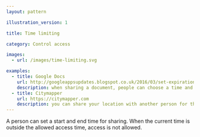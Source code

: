 ```yaml
---
layout: pattern

illustration_version: 1

title: Time limiting

category: Control access

images:
  - url: /images/time-limiting.svg

examples:
  - title: Google Docs
    url: http://googleappsupdates.blogspot.co.uk/2016/03/set-expiration-dates-for-access-to.html
    description: when sharing a document, people can choose a time and date for sharing to be revoked
  - title: Citymapper
    url: https://citymapper.com
    description: you can share your location with another person for the duration of a single journey
---
```


A person can set a start and end time for sharing. When the current time is outside the allowed access time, access is not allowed.